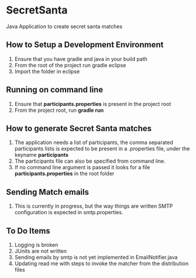 
# SecretSanta
Java Application to create secret santa matches
## How to Setup a Development Environment

 1. Ensure that you have gradle and java in your build path
 2. From the root of the project run gradle eclipse
 3. Import the folder in eclipse
## Running on command line
1. Ensure that **participants.properties** is present in the project root
2. From the project root, run **gradle run**
## How to generate Secret Santa matches
 1. The application needs a list of participants, the comma separated participants lists is expected to be present in a .properties file, under the keyname  **participants**
 2. The participants file can also be specified from command line.
 3. If no command line argument is passed it looks for a file **participants.properties** in the root folder
##  Sending Match emails
1. This is currently in progress, but the way things are written SMTP configuration is expected in smtp.properties.

## To Do Items
1. Logging is broken
2. JUnits are not written
3. Sending emails by smtp is not yet implemented in EmailNotifier.java
4. Updating read me with steps to invoke the matcher from the distribution files


